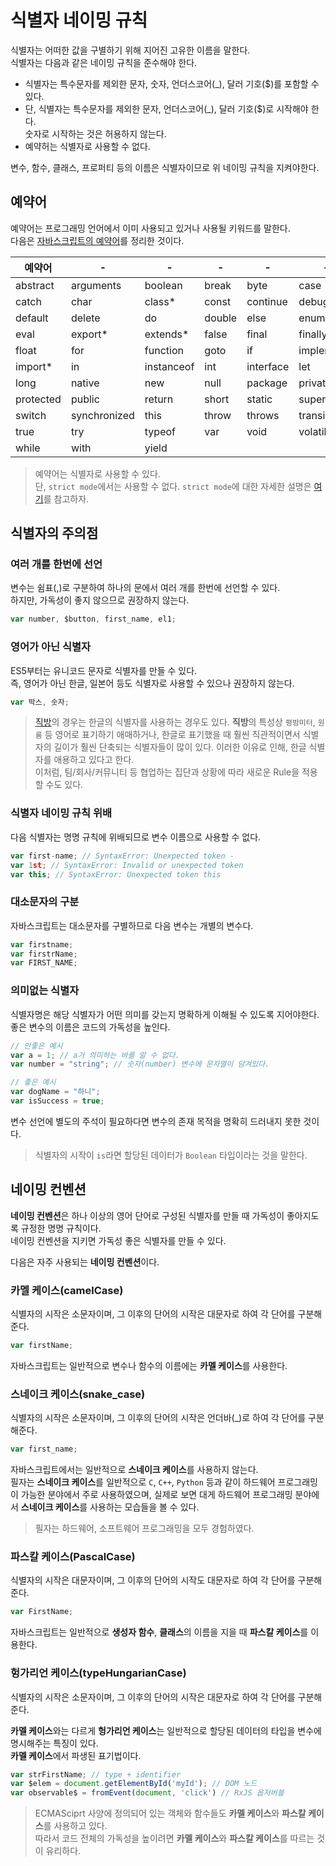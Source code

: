 # 식별자 네이밍 규칙
식별자는 어떠한 값을 구별하기 위해 지어진 고유한 이름을 말한다.  
식별자는 다음과 같은 네이밍 규칙을 준수해야 한다.

* 식별자는 특수문자를 제외한 문자, 숫자, 언더스코어(_), 달러 기호($)를 포함할 수 있다.
* 단, 식별자는 특수문자를 제외한 문자, 언더스코어(_), 달러 기호($)로 시작해야 한다.  
숫자로 시작하는 것은 허용하지 않는다.
* 예약허는 식별자로 사용할 수 없다.

변수, 함수, 클래스, 프로퍼티 등의 이름은 식별자이므로 위 네이밍 규칙을 지켜야한다.
## 예약어
예약어는 프로그래밍 언어에서 이미 사용되고 있거나 사용될 키워드를 말한다.  
다음은 [자바스크립트의 예약어](http://www.w3bai.com/ko/js/js_reserved.html)를 정리한 것이다.  

| 예약어 | - | - | - | - | - | 
| - | - | - | - | - | - |
| abstract | arguments | boolean | break | byte | case |
| catch | char | class* | const | continue | debugger | 
| default | delete | do | double | else | enum* | 
| eval | export* | extends* | false | final | finally | 
| float| for | function | goto | if | implements | 
| import* | in | instanceof | int | interface | let | 
| long | native | new | null | package | private | 
| protected | public | return | short | static | super* | 
| switch | synchronized | this | throw | throws | transient | 
| true | try | typeof | var | void | volatile | 
| while | with | yield | 

> 예약어는 식별자로 사용할 수 있다.  
단, ```strict mode```에서는 사용할 수 없다.
```strict mode```에 대한 자세한 설명은 [여기](https://developer.mozilla.org/ko/docs/Web/JavaScript/Reference/Strict_mode)를 참고하자.

## 식별자의 주의점
### 여러 개를 한번에 선언
변수는 쉼표(,)로 구분하여 하나의 문에서 여러 개를 한번에 선언할 수 있다.  
하지만, 가독성이 좋지 않으므로 권장하지 않는다.
```js
var number, $button, first_name, el1;
```

### 영어가 아닌 식별자
ES5부터는 유니코드 문자로 식별자를 만들 수 있다.  
즉, 영어가 아닌 한글, 일본어 등도 식별자로 사용할 수 있으나 권장하지 않는다.
```js
var 박스, 숫자;
```

> [직방](https://www.googleadservices.com/pagead/aclk?sa=L&ai=DChcSEwijx_DugLP1AhVXtpYKHRhPBoYYABABGgJ0bA&ae=2&ohost=www.google.com&cid=CAESQOD2kQQgdB0Ifpo6d6eojHPcD54oK0jrr9P4dpvT778U8JWKYMwcDoL8shBNga2vNs0_dfAkjz7jp-KZkhfW-UQ&sig=AOD64_244OxVDTJeGVbYiXlxMLtCqe9pcg&q&adurl&ved=2ahUKEwi5uujugLP1AhXErlYBHX8eBa8Q0Qx6BAgDEAE)의 경우는 한글의 식별자를 사용하는 경우도 있다. **직방**의 특성상 ```평방미터```, ```원룸``` 등 영어로 표기하기 애매하거나, 한글로 표기했을 때 훨씬 직관적이면서 식별자의 길이가 훨씬 단축되는 식별자들이 많이 있다. 이러한 이유로 인해, 한글 식별자를 애용하고 있다고 한다.  
이처럼, 팀/회사/커뮤니티 등 협업하는 집단과 상황에 따라 새로운 Rule을 적용할 수도 있다.

### 식별자 네이밍 규칙 위배
다음 식별자는 명명 규칙에 위배되므로 변수 이름으로 사용할 수 없다.
```js
var first-name; // SyntaxError: Unexpected token -
var 1st; // SyntaxError: Invalid or unexpected token
var this; // SyntaxError: Unexpected token this
```

### 대소문자의 구분
자바스크립트는 대소문자를 구별하므로 다음 변수는 개별의 변수다.
```js
var firstname;
var firstrName;
var FIRST_NAME;
```

### 의미없는 식별자
식별자명은 해당 식별자가 어떤 의미를 갖는지 명확하게 이해될 수 있도록 지어야한다.  
좋은 변수의 이름은 코드의 가독성을 높인다.
```js
// 안좋은 예시
var a = 1; // a가 의미하는 바를 알 수 없다.
var number = "string"; // 숫자(number) 변수에 문자열이 담겨있다.

// 좋은 예시
var dogName = "하니";
var isSuccess = true;
```

변수 선언에 별도의 주석이 필요하다면 변수의 존재 목적을 명확히 드러내지 못한 것이다.

> 식별자의 시작이 ```is```라면 할당된 데이터가 ```Boolean``` 타입이라는 것을 말한다.

## 네이밍 컨벤션
**네이밍 컨벤션**은 하나 이상의 영어 단어로 구성된 식별자를 만들 때 가독성이 좋아지도록 규정한 명명 규칙이다.  
네이밍 컨벤션을 지키면 가독성 좋은 식별자를 만들 수 있다.

다음은 자주 사용되는 **네이밍 컨벤션**이다.  

### 카멜 케이스(camelCase)
식별자의 시작은 소문자이며, 그 이후의 단어의 시작은 대문자로 하여 각 단어를 구분해준다.
```js
var firstName;
```

자바스크립트는 일반적으로 변수나 함수의 이름에는 **카멜 케이스**를 사용한다.

### 스네이크 케이스(snake_case)
식별자의 시작은 소문자이며, 그 이후의 단어의 시작은 언더바(_)로 하여 각 단어를 구분해준다.
```js
var first_name;
```

자바스크립트에서는 일반적으로 **스네이크 케이스**를 사용하지 않는다.  
필자는 **스네이크 케이스**를 일반적으로 ```C```, ```C++```, ```Python``` 등과 같이 하드웨어 프로그래밍이 가능한 분야에서 주로 사용하였으며, 실제로 보면 대게 하드웨어 프로그래밍 분야에서 **스네이크 케이스**를 사용하는 모습들을 볼 수 있다.

> 필자는 하드웨어, 소프트웨어 프로그래밍을 모두 경험하였다.

### 파스칼 케이스(PascalCase)
식별자의 시작은 대문자이며, 그 이후의 단어의 시작도 대문자로 하여 각 단어를 구분해준다.
```js
var FirstName;
```

자바스크립트는 일반적으로 **생성자 함수**, **클래스**의 이름을 지을 때 **파스칼 케이스**를 이용한다.

### 헝가리언 케이스(typeHungarianCase)
식별자의 시작은 소문자이며, 그 이후의 단어의 시작은 대문자로 하여 각 단어를 구분해준다.

**카멜 케이스**와는 다르게 **헝가리언 케이스**는 일반적으로 할당된 데이터의 타입을 변수에 명시해주는 특징이 있다.  
**카멜 케이스**에서 파생된 표기법이다.

```js
var strFirstName; // type + identifier
var $elem = document.getElementById('myId'); // DOM 노드
var observable$ = fromEvent(document, 'click') // RxJS 옵저버블
```

> ECMASciprt 사양에 정의되어 있는 객체와 함수들도 **카멜 케이스**와 **파스칼 케이스**를 사용하고 있다.  
따라서 코드 전체의 가독성을 높이려면 **카멜 케이스**와 **파스칼 케이스**를 따르는 것이 유리하다.

